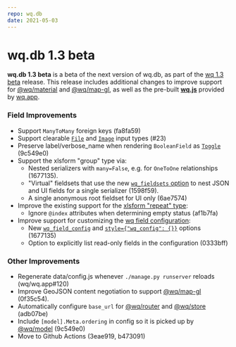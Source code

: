 ```yaml
---
repo: wq.db
date: 2021-05-03
---
```


# wq.db 1.3 beta

**wq.db 1.3 beta** is a beta of the next version of wq.db, as part of the [wq 1.3 beta](./wq-1.3.0b1.md) release.     This release includes additional changes to improve support for [@wq/material](../@wq/material.md) and [@wq/map-gl](../@wq/map-gl.md), as well as the pre-built [**wq.js**](../wq/index.md) provided by [wq.app](../wq.app/index.md).

### Field Improvements
 * Support `ManyToMany` foreign keys (fa8fa59)
 * Support clearable [`File`](../inputs/File.md) and [`Image`](../inputs/File.md) input types (#23)
 * Preserve label/verbose_name when rendering `BooleanField` as [`Toggle`](../inputs/Toggle.md#boolean-choice-field) (9c549e0)
 * Support the xlsform "group" type via:
     * Nested serializers with `many=False`, e.g. for `OneToOne` relationships (1677135).
     * "Virtual" fieldsets that use the new [`wq_fieldsets` option](../guides/organize-inputs-into-fieldsets.md) to nest JSON and UI fields for a single serializer (1598f59).
     * A single anonymous root fieldset for UI only (6ae7574)
 * Improve the existing support for the [xlsform "repeat" type](../guides/implement-repeating-nested-forms.md):
    * Ignore `@index` attributes when determining empty status (af1b7fa)
 * Improve support for customizing the [wq field configuration](../config/index.md):
    * New [`wq_field_config`](../guides/define-a-custom-input-type.md) and [`style={"wq_config": {}}`](../guides/define-a-custom-input-type.md) options (1677135) 
    * Option to explicitly list read-only fields in the configuration (0333bff)

### Other Improvements

 * Regenerate data/config.js whenever `./manage.py runserver` reloads (wq/wq.app#120)
 * Improve GeoJSON content negotiation to support [@wq/map-gl](../@wq/map-gl.md) (0f35c54).
 * Automatically configure `base_url` for [@wq/router](../@wq/router.md) and [@wq/store](../@wq/store.md) (adb07be)
 * Include `[model].Meta.ordering` in config so it is picked up by [@wq/model](../@wq/model.md) (9c549e0)
 * Move to Github Actions (3eae919, b473091)

